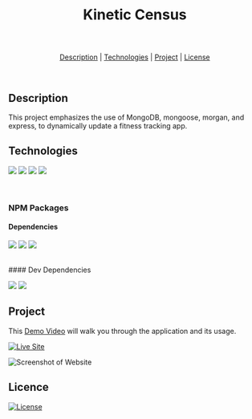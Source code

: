 # <p align="center">Kinetic Census</p>
<br>
<p align="center">
<a href="#description">Description</a> |
<a href="#technologies-used">Technologies</a> |
<a href="#project">Project</a> |
<a href="#license">License</a>
</p>
<br>

## Description
This project emphasizes the use of MongoDB, mongoose, morgan, and express, to dynamically update a fitness tracking app.
<br>

## **Technologies**
<p>
    <img src="https://img.shields.io/badge/HTML-yellow" />
    <img src="https://img.shields.io/badge/CSS-blue" />
    <img src="https://img.shields.io/badge/Javascript-orange" />
    <img src="https://img.shields.io/badge/NodeJS-red" />
</p>
<br>

### NPM Packages
#### Dependencies
<p>
    <img src="https://img.shields.io/badge/dotenv-orange" />
    <img src="https://img.shields.io/badge/express-yellow" />
    <img src="https://img.shields.io/badge/Express Session-pink"/>
</p>
<br
>
#### Dev Dependencies
<p>
    <img src="https://img.shields.io/badge/Nodemon-red" />
    <img src="https://img.shields.io/badge/Morgan-purple"  />
</p>

## **Project** 
This [Demo Video]() will walk you through the application and its usage.

<p>
    <a href="https://get-flexed.herokuapp.com/"><img src="https://img.shields.io/badge/-👉 See Live Site-success?style=for-the-badge"  alt="Live Site" /></a>
</p>

![Screenshot of Website](./public/images/getflexed-site.JPG)
## Licence
[![License](https://img.shields.io/badge/License-MIT-yellow.svg)](https://opensource.org/licenses/MIT)
<br>